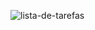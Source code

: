 ![lista-de-tarefas](https://user-images.githubusercontent.com/101909254/224368911-34d53de5-45b7-4ce0-8711-f4beb20db095.jpg)
